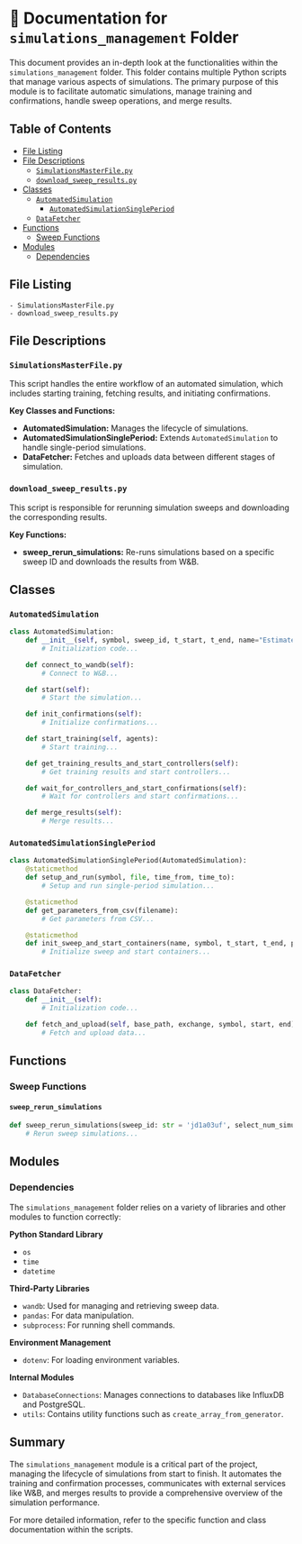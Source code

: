 # 📄 Documentation for `simulations_management` Folder

This document provides an in-depth look at the functionalities within the `simulations_management` folder. This folder contains multiple Python scripts that manage various aspects of simulations. The primary purpose of this module is to facilitate automatic simulations, manage training and confirmations, handle sweep operations, and merge results.

## Table of Contents

- [File Listing](#file-listing)
- [File Descriptions](#file-descriptions)
  - [`SimulationsMasterFile.py`](#SimulationsMasterFilepy)
  - [`download_sweep_results.py`](#download_sweep_resultspy)
- [Classes](#classes)
  - [`AutomatedSimulation`](#automatedsimulation)
    - [`AutomatedSimulationSinglePeriod`](#automatedsimulationsingleperiod)
  - [`DataFetcher`](#datafetcher)
- [Functions](#functions)
  - [Sweep Functions](#sweep-functions)
- [Modules](#modules)
  - [Dependencies](#dependencies)

## File Listing

```plaintext
- SimulationsMasterFile.py
- download_sweep_results.py
```

## File Descriptions

### `SimulationsMasterFile.py`

This script handles the entire workflow of an automated simulation, which includes starting training, fetching results, and initiating confirmations.

**Key Classes and Functions:**
- **AutomatedSimulation:** Manages the lifecycle of simulations.
- **AutomatedSimulationSinglePeriod:** Extends `AutomatedSimulation` to handle single-period simulations.
- **DataFetcher:** Fetches and uploads data between different stages of simulation.

### `download_sweep_results.py`

This script is responsible for rerunning simulation sweeps and downloading the corresponding results.

**Key Functions:**
- **sweep_rerun_simulations:** Re-runs simulations based on a specific sweep ID and downloads the results from W&B.

## Classes

### `AutomatedSimulation`

```python
class AutomatedSimulation:
    def __init__(self, symbol, sweep_id, t_start, t_end, name="Estimated PNL with Realized Quanto_profit"):
        # Initialization code...

    def connect_to_wandb(self):
        # Connect to W&B...

    def start(self):
        # Start the simulation...

    def init_confirmations(self):
        # Initialize confirmations...

    def start_training(self, agents):
        # Start training...

    def get_training_results_and_start_controllers(self):
        # Get training results and start controllers...

    def wait_for_controllers_and_start_confirmations(self):
        # Wait for controllers and start confirmations...

    def merge_results(self):
        # Merge results...
```

### `AutomatedSimulationSinglePeriod`

```python
class AutomatedSimulationSinglePeriod(AutomatedSimulation):
    @staticmethod
    def setup_and_run(symbol, file, time_from, time_to):
        # Setup and run single-period simulation...

    @staticmethod
    def get_parameters_from_csv(filename):
        # Get parameters from CSV...

    @staticmethod
    def init_sweep_and_start_containers(name, symbol, t_start, t_end, params_df=None):
        # Initialize sweep and start containers...
```

### `DataFetcher`

```python
class DataFetcher:
    def __init__(self):
        # Initialization code...

    def fetch_and_upload(self, base_path, exchange, symbol, start, end):
        # Fetch and upload data...
```

## Functions

### Sweep Functions

#### `sweep_rerun_simulations`

```python
def sweep_rerun_simulations(sweep_id: str = 'jd1a03uf', select_num_simulations: int = 30, custom_filter: str = 'no', project_name: str = 'taker_maker_simulations_2023_2'):
    # Rerun sweep simulations...
```

## Modules

### Dependencies

The `simulations_management` folder relies on a variety of libraries and other modules to function correctly:

**Python Standard Library**
- `os`
- `time`
- `datetime`

**Third-Party Libraries**
- `wandb`: Used for managing and retrieving sweep data.
- `pandas`: For data manipulation.
- `subprocess`: For running shell commands.

**Environment Management**
- `dotenv`: For loading environment variables.

**Internal Modules**
- `DatabaseConnections`: Manages connections to databases like InfluxDB and PostgreSQL.
- `utils`: Contains utility functions such as `create_array_from_generator`.

## Summary

The `simulations_management` module is a critical part of the project, managing the lifecycle of simulations from start to finish. It automates the training and confirmation processes, communicates with external services like W&B, and merges results to provide a comprehensive overview of the simulation performance.

For more detailed information, refer to the specific function and class documentation within the scripts.
